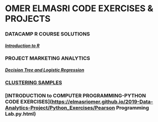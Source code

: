 # OMER ELMASRI CODE EXERCISES & PROJECTS

### DATACAMP R COURSE SOLUTIONS
##### [Introduction to R](https://elmasriomer.github.io/2019-Data-Analytics-Project/Datacamp%20Course%20Solutions/Introduction_to_R.html)

### PROJECT MARKETING ANALYTICS
##### [Decision Tree and Logistic Regression](https://elmasriomer.github.io/2019-Data-Analytics-Project/ProjectMA_BugsBunny.html) 

### [CLUSTERING SAMPLES](https://elmasriomer.github.io/2019-Data-Analytics-Project/clustering_samples/ProjectMA_BugsBunny.html)

### [INTRODUCTION to COMPUTER PROGRAMMING-PYTHON CODE EXERCISES](https://elmasriomer.github.io/2019-Data-Analytics-Project/Python_Exercises/Pearson Programming Lab.py.html) 

